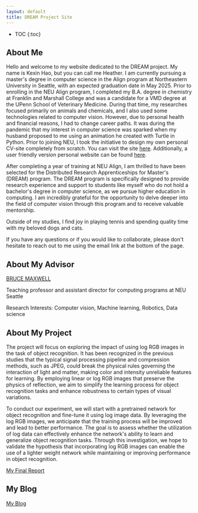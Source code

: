 ```yaml
---
layout: default
title: DREAM Project Site
---
```


* TOC
{:toc}

## About Me

Hello and welcome to my website dedicated to the DREAM project. My name is Kexin Hao, but you can call me Heather. I am currently pursuing a master's degree in computer science in the Align program at Northeastern University in Seattle, with an expected graduation date in May 2025. Prior to enrolling in the NEU Align program, I completed my B.A. degree in chemistry at Franklin and Marshall College and was a candidate for a VMD degree at the UPenn School of Veterinary Medicine. During that time, my researches focused primarily on animals and chemicals, and I also used some technologies related to computer vision. However, due to personal health and financial reasons, I had to change career paths. It was during the pandemic that my interest in computer science was sparked when my husband proposed to me using an animation he created with Turtle in Python. Prior to joining NEU, I took the initiative to design my own personal CV-site completely from scratch. You can visit the site [here](https://codingheather.github.io/CV/). Additionally, a user friendly version personal website can be found [here](https://codingheather.github.io/My-Site-/).

After completing a year of training at NEU Align, I am thrilled to have been selected for the Distributed Research Apprenticeships for Master's (DREAM) program. The DREAM program is specifically designed to provide research experience and support to students like myself who do not hold a bachelor's degree in computer science, as we pursue higher education in computing. I am incredibly grateful for the opportunity to delve deeper into the field of computer vision through this program and to receive valuable mentorship. 

Outside of my studies, I find joy in playing tennis and spending quality time with my beloved dogs and cats.

If you have any questions or if you would like to collaborate, please don't hesitate to reach out to me using the email link at the bottom of the page.


## About My Advisor

[BRUCE MAXWELL](https://cs.colby.edu/maxwell/)

Teaching professor and assistant director for computing programs at NEU Seattle

Research Interests: Computer vision, Machine learning, Robotics, Data science 

## About My Project

The project will focus on exploring the impact of using log RGB images in the task of object recognition. It has been recognized in the previous studies that the typical signal processing pipeline and compression methods, such as JPEG, could break the physical rules governing the interaction of light and matter, making color and intensity unreliable features for learning. By employing linear or log RGB images that preserve the physics of reflection, we aim to simplify the learning process for object recognition tasks and enhance robustness to certain types of visual variations.

To conduct our experiment, we will start with a pretrained network for object recognition and fine-tune it using log image data. By leveraging the log RGB images, we anticipate that the training process will be improved and lead to better performance. The goal is to assess whether the utilization of log data can effectively enhance the network's ability to learn and generalize object recognition tasks. Through this investigation, we hope to validate the hypothesis that incorporating log RGB images can enable the use of a lighter weight network while maintaining or improving performance in object recognition.

[My Final Report](files/finalreport.pdf)

## My Blog

[My Blog](blog.html)
